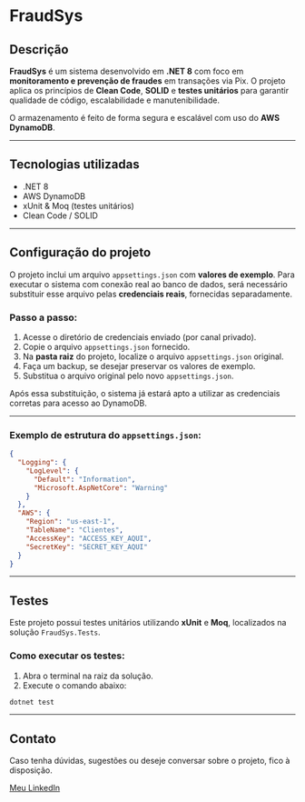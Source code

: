 # FraudSys

## Descrição

**FraudSys** é um sistema desenvolvido em **.NET 8** com foco em **monitoramento e prevenção de fraudes** em transações via Pix. O projeto aplica os princípios de **Clean Code**, **SOLID** e **testes unitários** para garantir qualidade de código, escalabilidade e manutenibilidade.

O armazenamento é feito de forma segura e escalável com uso do **AWS DynamoDB**.

---

## Tecnologias utilizadas

- .NET 8  
- AWS DynamoDB  
- xUnit & Moq (testes unitários)  
- Clean Code / SOLID  

---

## Configuração do projeto

O projeto inclui um arquivo `appsettings.json` com **valores de exemplo**. Para executar o sistema com conexão real ao banco de dados, será necessário substituir esse arquivo pelas **credenciais reais**, fornecidas separadamente.

### Passo a passo:

1. Acesse o diretório de credenciais enviado (por canal privado).
2. Copie o arquivo `appsettings.json` fornecido.
3. Na **pasta raiz** do projeto, localize o arquivo `appsettings.json` original.
4. Faça um backup, se desejar preservar os valores de exemplo.
5. Substitua o arquivo original pelo novo `appsettings.json`.

Após essa substituição, o sistema já estará apto a utilizar as credenciais corretas para acesso ao DynamoDB.

---

### Exemplo de estrutura do `appsettings.json`:

```json
{
  "Logging": {
    "LogLevel": {
      "Default": "Information",
      "Microsoft.AspNetCore": "Warning"
    }
  },
  "AWS": {
    "Region": "us-east-1",
    "TableName": "Clientes",
    "AccessKey": "ACCESS_KEY_AQUI",
    "SecretKey": "SECRET_KEY_AQUI"
  }
}
```

---

## Testes

Este projeto possui testes unitários utilizando **xUnit** e **Moq**, localizados na solução `FraudSys.Tests`.

### Como executar os testes:

1. Abra o terminal na raiz da solução.  
2. Execute o comando abaixo:

```bash
dotnet test
```

---

## Contato

Caso tenha dúvidas, sugestões ou deseje conversar sobre o projeto, fico à disposição.

[Meu LinkedIn](https://www.linkedin.com/in/felipe-alves-de-souza-santos-a65584142/)

